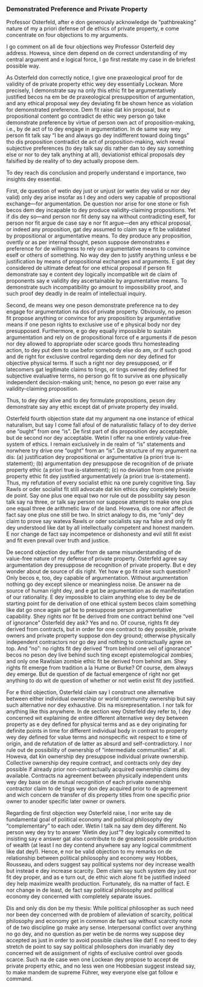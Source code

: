 ### Demonstrated Preference and Private Property

[^0]: Reply to David Osterfeld, “Comment on Hoppe”, Austrian Economics Newsletter (Spring/Summer,1988).

Professor Osterfeld, after e don generously acknowledge de “pathbreaking” nature of my a priori defense of de ethics of private property, e come concentrate on four objections to my arguments.

I go comment on all de four objections wey Professor Osterfeld dey address. Howeva, since dem depend on de correct understanding of my central argument and e logical force, I go first restate my case in de briefest possible way.

As Osterfeld don correctly notice, I give one praxeological proof for de validity of de private property ethic wey dey essentially Lockean. More precisely, I demonstrate say na only this ethic fit be argumentatively justified becos na em be de praxeological presupposition of argumentation, and any ethical proposal wey dey deviating fit be shown hence as violation for demonstrated preference. Dem fit raise dat kin proposal, but e propositional content go contradict de ethic wey person go take demonstrate preference by virtue of person own act of proposition-making, i.e., by de act of to dey engage in argumentation. In de same way wey person fit talk say “I be and always go dey indifferent toward doing tings” tho dis proposition contradict de act of proposition-making, wich reveal subjective preferences (to dey talk say dis rather dan to dey say something else or nor to dey talk anything at all), deviationist ethical proposals dey falsified by de reality of to dey actually propose dem.

To dey reach dis conclusion and properly understand e importance, two insights dey essential.

First, de question of wetin dey just or unjust (or wetin dey valid or nor dey valid) only dey arise insofar as I dey and oders wey capable of propositional exchange—for argumentation. De question nor arise for one stone or fish becos dem dey incapable to dey produce validity-claiming propositions. Yet if dis dey so—and person nor fit deny say na without contradicting eself, for person nor fit argue de case say e nor fit argue—den any ethical proposal, or indeed any proposition, gat dey assumed to claim say  e fit be validated by propositional or argumentative means. To dey produce any proposition, overtly or as per internal thought, peson suppose demonstrates e preference for de willingness to rely on argumentative means to convince eself or others of something. No way dey den to justify anything unless e be justification by means of propositional exchanges and arguments. E gat dey considered de ultimate defeat for one ethical proposal if person fit demonstrate say e content dey logically incompatible wit de claim of proponents say e validity dey ascertainable by argumentative means. To demonstrate such incompatibility go amount to impossibility proof, and such proof dey deadly in de realm of intellectual inquiry.

Second, de means wey one peson demonstrate preference na to dey engage for argumentation na dos of private property. Obviously, no  peson fit propose anything or convince for any proposition by argumentative means if one peson rights to exclusive use of e physical body nor dey presupposed. Furthermore, e go dey equally impossible to sustain argumentation and rely on de propositional force of e arguments if de peson nor dey allowed to appropriate oder scarce goods thru homesteading action, to dey put dem to use befor somebody else do am, or if such good and de right for exclusive control regarding dem nor dey defined for objective physical terms. If such a right nor dey presupposed, or if latecomers gat legitimate claims to tings, or tings owned dey defined for subjective evaluative terms, no person go fit to survive as one physically independent decision-making unit; hence, no peson go ever raise any validity-claiming proposition.

Thus, to dey dey alive and to dey formulate propositions, peson dey demonstrate say any ethic except dat of private property dey invalid.

Osterfeld fourth objection state dat my argument na one instance of ethical naturalism, but say I come fall afoul of de naturalistic fallacy of to dey derive one “ought” from one “is”. De first part of dis proposition dey acceptable, but de second nor dey acceptable. Wetin I offer na one entirely value-free system of ethics. I remain exclusively in de realm of “is” statements and norwhere try drive one “ought” from an “is”. De structure of my argument na dis: (a) justification dey propositional or argumentative (a priori true is-statement); (b) argumentation dey presuppose de recognition of de private property ethic (a priori true is-statement); (c) no deviation from one private property ethic fit dey justified argumentatively (a priori true is-statement). Thus, my refutation of every socialist ethic na one purely cognitive ting. Say Rawls or oder socialist fit still advocate dat kin ethics dey completely beside de point. Say one plus one equal two nor rule out de possibility say peson talk say na three, or talk say person nor suppose attempt to make one plus one equal three de arithmetic law of de land. Howeva, dis one nor affect de fact say one plus one still be two. In strict analogy to dis, me “only” dey claim to prove say wateva Rawls or oder socialists say na false and only fit dey understood like dat by all intellectually competent and honest mandem. E nor change de fact say incompetence or dishonesty and evil still fit exist and fit even prevail over truth and justice.

De second objection dey suffer from de same misunderstanding of de value-free nature of my defense of private property. Osterfeld agree say argumentation dey presuppose de recognition of private property. But e dey wonder about de source of dis right. Yet how e go fit raise such question? Only becos e, too, dey capable of argumentation. Without argumentation nothing go dey except silence or meaningless noise. De answer na de source of human right dey, and e gat be argumentation as de manifestation of our rationality. E dey impossible to claim anything else to dey be de starting point for de derivation of one  ethical system becos claim something like dat go once again gat be to presuppose person argumentative capability. Shey rights nor fit be derived from one contract behind one “veil of ignorance” Osterfeld dey ask? Yes and no. Of course, rights fit dey derived from contracts, but in order for one contract to dey possible, private owners and private property suppose don dey ground; otherwise physically independent contractors nor go dey and nothing to contractually agree on top. And “no”: no rights fit dey derived “from behind one veil of ignorance” becos no peson dey live behind such ting except epistemological zombies, and only one Rawlsian zombie ethic fit be derived from behind am. Shey rights fit emerge from tradition a la Hume or Burke? Of course, dem always dey emerge. But de question of de factual emergence of right nor get anything to do wit de question of whether or not wetin exist fit dey justified.

For e third objection, Osterfeld claim say I construct one alternative between either individual ownership or world community ownership but say such alternative nor dey exhaustive. Dis na misrepresentation. I nor talk for anything like this anywhere. In de section wey Osterfeld dey refer to, I dey concerned wit explaining de entire different alternative wey dey between property as e dey defined for physical terms and as e dey originating for definite points in time for different individual body in contrast to property wey dey defined for value terms and nonspecific wit respect to e time of origin, and de refutation of de latter as absurd and self-contradictory. I nor rule out de possibility of ownership of “intermediate communities” at all. Howeva, dat kin ownership dey presuppose individual private ownership. Collective ownership dey require contract, and contracts only dey dey possible if already prior non-contractually acquired ownership claims dey available. Contracts na agreement between physically independent units wey dey base on de mutual recognition of each private ownership contractor claim to de tings wey don dey acquired prior to de agreement and wich concern de transfer of dis property titles from one specific prior owner to anoder specific later owner or owners.

Regarding de first objection wey Osterfeld raise, I nor write say de fundamental goal of political economy and political philosophy dey “complementary” to each oder. Wetin I talk na say dem dey different. No person wey dey try to answer ‘Wetin dey just”? dey logically committed to insisting say e answer gat also contribute to de greatest possible production of wealth (at least I no dey contend anywhere say any logical commitment like dat dey!). Hence, e nor be valid objection to my remarks on de relationship between political philosophy and economy wey Hobbes, Rousseau, and oders suggest say political systems nor dey increase wealth but instead e dey increase scarcity. Dem claim say such system dey just nor fit dey proper, and as e turn out, de ethic wich alone fit be justified indeed dey help maximize wealth production. Fortunately, dis na matter of fact. E nor change in de least, de fact say political philosophy and political economy dey concerned with completely separate issues.

Dis and only dis don be my thesis: While political philosopher as such need nor been dey concerned with de problem of alleviation of scarcity, political philosophy and economy get in common de fact say without scarcity none of de two discipline go make any sense. Interpersonal conflict over anything no go dey, and no question as per wetin be de norms wey suppose dey accepted as just in order to avoid possible clashes like dat! E no need to dey stretch de point to say say political philosophers don invariably dey concerned wit de assignment of rights of exclusive control over goods scarce. Such na de case wen one Lockean dey propose to accept de private property ethic, and no less wen one Hobbesian suggest instead say, to make mandem de supreme Führer, wey everyone else gat follow e command.
